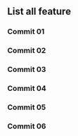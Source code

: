 ## List all feature

### Commit 01
### Commit 02
### Commit 03
### Commit 04
### Commit 05
### Commit 06
